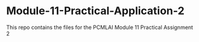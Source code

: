 # Module-11-Practical-Application-2
This repo contains the files for the PCMLAI Module 11 Practical Assignment 2
